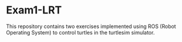 # Exam1-LRT

This repository contains two exercises implemented using ROS (Robot Operating System) to control turtles in the turtlesim simulator.

